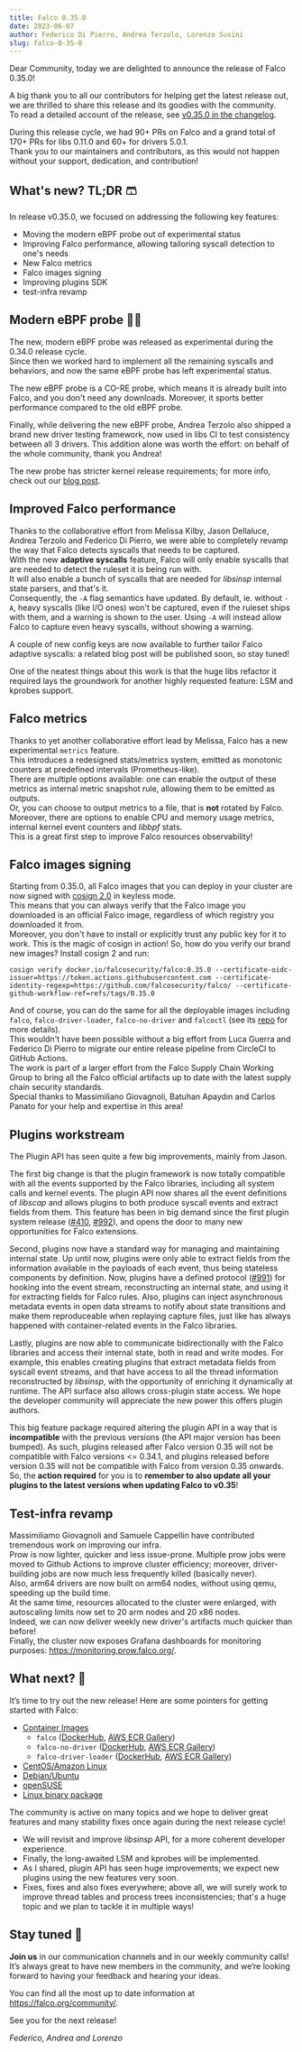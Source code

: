 ```yaml
---
title: Falco 0.35.0
date: 2023-06-07
author: Federico Di Pierro, Andrea Terzolo, Lorenzo Susini
slug: falco-0-35-0
---
```


Dear Community, today we are delighted to announce the release of Falco 0.35.0!

A big thank you to all our contributors for helping get the latest release out,
we are thrilled to share this release and its goodies with the community.  
To read a detailed account of the release, see [v0.35.0 in the changelog](https://github.com/falcosecurity/falco/blob/master/CHANGELOG.md#v0350).

During this release cycle, we had 90+ PRs on Falco and a grand total of 170+ PRs for libs 0.11.0 and 60+ for drivers 5.0.1.  
Thank you to our maintainers and contributors, as this would not happen without your support, dedication, and contribution!

## What's new? TL;DR 🩳
In release v0.35.0,  we focused on addressing the following key features: 
- Moving the modern eBPF probe out of experimental status
- Improving Falco performance, allowing tailoring syscall detection to one's needs
- New Falco metrics
- Falco images signing
- Improving plugins SDK
- test-infra revamp

## Modern eBPF probe 👨‍🚀

The new, modern eBPF probe was released as experimental during the 0.34.0 release cycle.  
Since then we worked hard to implement all the remaining syscalls and behaviors, and now the same eBPF probe has left
experimental status.

The new eBPF probe is a CO-RE probe, which means it is already built into Falco, and you don't need any downloads.
Moreover, it sports better performance compared to the old eBPF probe.  

Finally, while delivering the new eBPF probe, Andrea Terzolo also shipped a brand new driver testing framework, now used in libs CI to test consistency between all 3 drivers. This addition alone was worth the effort: on behalf of the whole community, thank you Andrea!

The new probe has stricter kernel release requirements; for more info, check out our [blog post](https://falco.org/blog/falco-modern-bpf/).

## Improved Falco performance

Thanks to the collaborative effort from Melissa Kilby, Jason Dellaluce, Andrea Terzolo and Federico Di Pierro, we were able to completely revamp the way that Falco detects syscalls that needs to be captured.  
With the new **adaptive syscalls** feature, Falco will only enable syscalls that are needed to detect the ruleset it is being run with.  
It will also enable a bunch of syscalls that are needed for _libsinsp_ internal state parsers, and that's it.  
Consequently, the `-A` flag semantics have updated. By default, ie. without `-A`, heavy syscalls (like I/O ones) won't be captured, even if the ruleset ships with them, and a warning is shown to the user.
Using `-A` will instead allow Falco to capture even heavy syscalls, without showing a warning.

A couple of new config keys are now available to further tailor Falco adaptive syscalls: a related blog post will be published soon, so stay tuned!  

One of the neatest things about this work is that the huge libs refactor it required lays the groundwork for another highly requested feature: LSM and kprobes support.

## Falco metrics
Thanks to yet another collaborative effort lead by Melissa, Falco has a new experimental `metrics` feature.  
This introduces a redesigned stats/metrics system, emitted as monotonic counters at predefined intervals (Prometheus-like).  
There are multiple options available: one can enable the output of these metrics as internal metric snapshot rule, allowing them to be emitted as outputs.  
Or, you can choose to output metrics to a file, that is **not** rotated by Falco.  
Moreover, there are options to enable CPU and memory usage metrics, internal kernel event counters and _libbpf_ stats.  
This is a great first step to improve Falco resources observability!  

## Falco images signing
Starting from 0.35.0, all Falco images that you can deploy in your cluster are now signed with [cosign 2.0](https://github.com/sigstore/cosign) in keyless mode.  
This means that you can always verify that the Falco image you downloaded is an official Falco image, regardless of which registry you downloaded it from.  
Moreover, you don't have to install or explicitly trust any public key for it to work. This is the magic of cosign in action!
So, how do you verify our brand new images? Install cosign 2 and run:
```
cosign verify docker.io/falcosecurity/falco:0.35.0 --certificate-oidc-issuer=https://token.actions.githubusercontent.com --certificate-identity-regexp=https://github.com/falcosecurity/falco/ --certificate-github-workflow-ref=refs/tags/0.35.0
```
And of course, you can do the same for all the deployable images including `falco`, `falco-driver-loader`, `falco-no-driver` and `falcoctl` (see its [repo](https://github.com/falcosecurity/falcoctl) for more details).  
This wouldn't have been possible without a big effort from Luca Guerra and Federico Di Pierro to migrate our entire release pipeline from CircleCI to GitHub Actions.  
The work is part of a larger effort from the Falco Supply Chain Working Group to bring all the Falco official artifacts up to date with the latest supply chain security standards.  
Special thanks to Massimiliano Giovagnoli, Batuhan Apaydın and Carlos Panato for your help and expertise in this area!

## Plugins workstream

The Plugin API has seen quite a few big improvements, mainly from Jason.

The first big change is that the plugin framework is now totally compatible with all the events supported by the Falco libraries, including all system calls and kernel events. The plugin API now shares all the event definitions of _libscap_ and allows plugins to both produce syscall events and extract fields from them. This feature has been in big demand since the first plugin system release ([#410](https://github.com/falcosecurity/libs/issues/410), [#992](https://github.com/falcosecurity/libs/issues/992)), and opens the door to many new opportunities for Falco extensions.

Second, plugins now have a standard way for managing and maintaining internal state. Up until now, plugins were only able to extract fields from the information available in the payloads of each event, thus being stateless components by definition. Now, plugins have a defined protocol ([#991](https://github.com/falcosecurity/libs/issues/991)) for hooking into the event stream, reconstructing an internal state, and using it for extracting fields for Falco rules. Also, plugins can inject asynchronous metadata events in open data streams to notify about state transitions and make them reproduceable when replaying capture files, just like has always happened with container-related events in the Falco libraries.

Lastly, plugins are now able to communicate bidirectionally with the Falco libraries and access their internal state, both in read and write modes. For example, this enables creating plugins that extract metadata fields from syscall event streams, and that have access to all the thread information reconstructed by _libsinsp_, with the opportunity of enriching it dynamically at runtime. The API surface also allows cross-plugin state access. We hope the developer community will appreciate the new power this offers plugin authors.

This big feature package required altering the plugin API in a way that is **incompatible** with the previous versions (the API major version has been bumped). As such, plugins released after Falco version 0.35 will not be compatible with Falco versions <= 0.34.1, and plugins released before version 0.35 will not be compatible with Falco from version 0.35 onwards. So, the **action required** for you is to **remember to also update all your plugins to the latest versions when updating Falco to v0.35**!

## Test-infra revamp

Massimiliamo Giovagnoli and Samuele Cappellin have contributed tremendous work on improving our infra.  
Prow is now lighter, quicker and less issue-prone. Multiple prow jobs were moved to Github Actions to improve cluster efficiency; moreover, driver-building jobs are now much less frequently killed (basically never).  
Also, arm64 drivers are now built on arm64 nodes, without using qemu, speeding up the build time.  
At the same time, resources allocated to the cluster were enlarged, with autoscaling limits now set to 20 arm nodes and 20 x86 nodes.  
Indeed, we can now deliver weekly new driver's artifacts much quicker than before!  
Finally, the cluster now exposes Grafana dashboards for monitoring purposes: https://monitoring.prow.falco.org/.  

## What next? 🔮

It’s time to try out the new release! Here are some pointers for getting started with Falco:

* [Container Images](/docs/getting-started/running/#docker)
  * `falco` ([DockerHub](https://hub.docker.com/r/falcosecurity/falco), [AWS ECR Gallery](https://gallery.ecr.aws/falcosecurity/falco))
  * `falco-no-driver` ([DockerHub](https://hub.docker.com/r/falcosecurity/falco-no-driver), [AWS ECR Gallery](https://gallery.ecr.aws/falcosecurity/falco-no-driver))
  * `falco-driver-loader` ([DockerHub](https://hub.docker.com/r/falcosecurity/falco-driver-loader), [AWS ECR Gallery](https://gallery.ecr.aws/falcosecurity/falco-driver-loader))
* [CentOS/Amazon Linux](/docs/getting-started/installation/#centos-rhel)
* [Debian/Ubuntu](/docs/getting-started/installation/#debian)
* [openSUSE](/docs/getting-started/installation/#suse)
* [Linux binary package](/docs/getting-started/installation/#linux-binary)

The community is active on many topics and we hope to deliver great features and many stability fixes once again during the next release cycle!

* We will revisit and improve _libsinsp_ API, for a more coherent developer experience.
* Finally, the long-awaited LSM and kprobes will be implemented.
* As I shared, plugin API has seen huge improvements; we expect new plugins using the new features very soon.
* Fixes, fixes and also fixes everywhere; above all, we will surely work to improve thread tables and process trees inconsistencies; that's a huge topic and we plan to tackle it in multiple ways!  

## Stay tuned 🤗

**Join us** in our communication channels and in our weekly community calls! It’s always great to have new members in the community, and we’re looking forward to having your feedback and hearing your ideas.

You can find all the most up to date information at https://falco.org/community/.

See you for the next release!  

_Federico, Andrea and Lorenzo_
